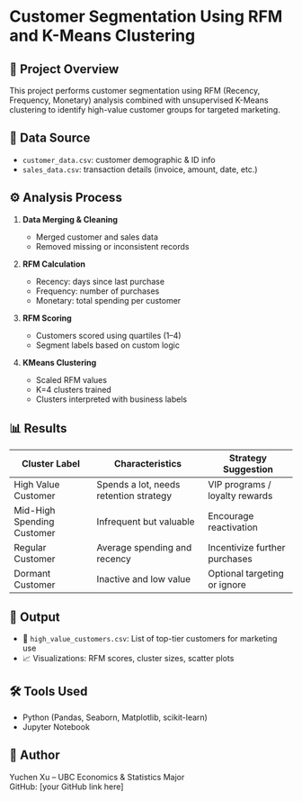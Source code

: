 # Customer Segmentation Using RFM and K-Means Clustering

## 📌 Project Overview

This project performs customer segmentation using RFM (Recency, Frequency, Monetary) analysis combined with unsupervised K-Means clustering to identify high-value customer groups for targeted marketing.

## 📁 Data Source

- `customer_data.csv`: customer demographic & ID info
- `sales_data.csv`: transaction details (invoice, amount, date, etc.)

## ⚙️ Analysis Process

1. **Data Merging & Cleaning**
   - Merged customer and sales data
   - Removed missing or inconsistent records

2. **RFM Calculation**
   - Recency: days since last purchase
   - Frequency: number of purchases
   - Monetary: total spending per customer

3. **RFM Scoring**
   - Customers scored using quartiles (1–4)
   - Segment labels based on custom logic

4. **KMeans Clustering**
   - Scaled RFM values
   - K=4 clusters trained
   - Clusters interpreted with business labels

## 📊 Results

| Cluster Label             | Characteristics                                | Strategy Suggestion              |
|---------------------------|------------------------------------------------|----------------------------------|
| High Value Customer       | Spends a lot, needs retention strategy         | VIP programs / loyalty rewards   |
| Mid-High Spending Customer| Infrequent but valuable                        | Encourage reactivation           |
| Regular Customer          | Average spending and recency                   | Incentivize further purchases    |
| Dormant Customer          | Inactive and low value                         | Optional targeting or ignore     |

## 📁 Output

- 📄 `high_value_customers.csv`: List of top-tier customers for marketing use
- 📈 Visualizations: RFM scores, cluster sizes, scatter plots

## 🛠 Tools Used

- Python (Pandas, Seaborn, Matplotlib, scikit-learn)
- Jupyter Notebook

## 📌 Author

Yuchen Xu – UBC Economics & Statistics Major  
GitHub: [your GitHub link here]  
